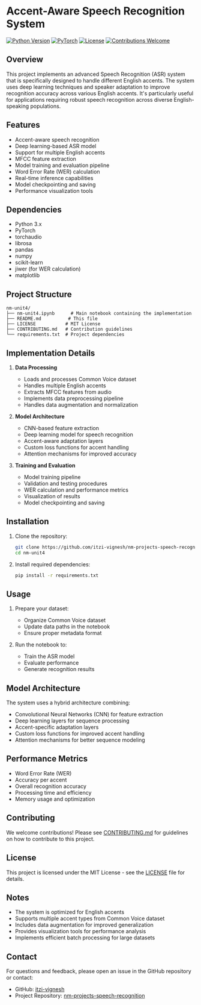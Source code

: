 # Accent-Aware Speech Recognition System

[![Python Version](https://img.shields.io/badge/python-3.x-blue.svg)](https://www.python.org/)
[![PyTorch](https://img.shields.io/badge/PyTorch-2.x-orange.svg)](https://pytorch.org/)
[![License](https://img.shields.io/badge/license-MIT-green.svg)](LICENSE)
[![Contributions Welcome](https://img.shields.io/badge/contributions-welcome-brightgreen.svg?style=flat)](CONTRIBUTING.md)

## Overview
This project implements an advanced Speech Recognition (ASR) system that is specifically designed to handle different English accents. The system uses deep learning techniques and speaker adaptation to improve recognition accuracy across various English accents. It's particularly useful for applications requiring robust speech recognition across diverse English-speaking populations.

## Features
- Accent-aware speech recognition
- Deep learning-based ASR model
- Support for multiple English accents
- MFCC feature extraction
- Model training and evaluation pipeline
- Word Error Rate (WER) calculation
- Real-time inference capabilities
- Model checkpointing and saving
- Performance visualization tools

## Dependencies
- Python 3.x
- PyTorch
- torchaudio
- librosa
- pandas
- numpy
- scikit-learn
- jiwer (for WER calculation)
- matplotlib

## Project Structure
```
nm-unit4/
├── nm-unit4.ipynb      # Main notebook containing the implementation
├── README.md          # This file
├── LICENSE           # MIT License
├── CONTRIBUTING.md   # Contribution guidelines
└── requirements.txt  # Project dependencies
```

## Implementation Details
1. **Data Processing**
   - Loads and processes Common Voice dataset
   - Handles multiple English accents
   - Extracts MFCC features from audio
   - Implements data preprocessing pipeline
   - Handles data augmentation and normalization

2. **Model Architecture**
   - CNN-based feature extraction
   - Deep learning model for speech recognition
   - Accent-aware adaptation layers
   - Custom loss functions for accent handling
   - Attention mechanisms for improved accuracy

3. **Training and Evaluation**
   - Model training pipeline
   - Validation and testing procedures
   - WER calculation and performance metrics
   - Visualization of results
   - Model checkpointing and saving

## Installation
1. Clone the repository:
   ```bash
   git clone https://github.com/itzi-vignesh/nm-projects-speech-recognition.git
   cd nm-unit4
   ```

2. Install required dependencies:
   ```bash
   pip install -r requirements.txt
   ```

## Usage
1. Prepare your dataset:
   - Organize Common Voice dataset
   - Update data paths in the notebook
   - Ensure proper metadata format

2. Run the notebook to:
   - Train the ASR model
   - Evaluate performance
   - Generate recognition results

## Model Architecture
The system uses a hybrid architecture combining:
- Convolutional Neural Networks (CNN) for feature extraction
- Deep learning layers for sequence processing
- Accent-specific adaptation layers
- Custom loss functions for improved accent handling
- Attention mechanisms for better sequence modeling

## Performance Metrics
- Word Error Rate (WER)
- Accuracy per accent
- Overall recognition accuracy
- Processing time and efficiency
- Memory usage and optimization

## Contributing
We welcome contributions! Please see [CONTRIBUTING.md](CONTRIBUTING.md) for guidelines on how to contribute to this project.

## License
This project is licensed under the MIT License - see the [LICENSE](LICENSE) file for details.

## Notes
- The system is optimized for English accents
- Supports multiple accent types from Common Voice dataset
- Includes data augmentation for improved generalization
- Provides visualization tools for performance analysis
- Implements efficient batch processing for large datasets



## Contact
For questions and feedback, please open an issue in the GitHub repository or contact:
- GitHub: [itzi-vignesh](https://github.com/itzi-vignesh)
- Project Repository: [nm-projects-speech-recognition](https://github.com/itzi-vignesh/nm-projects-speech-recognition)